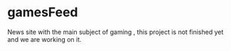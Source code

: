 # gamesFeed
News site with the main subject of gaming , this project is not finished yet and we are working on it.
